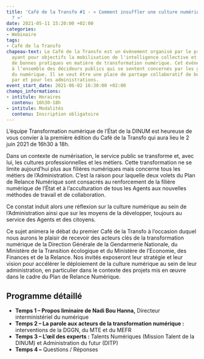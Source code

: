 ```yaml
---
title: 'Café de la Transfo #1 - « Comment insuffler une culture numérique dans l’administration
  ? »'
date: 2021-05-11 15:20:00 +02:00
categories:
- Webinaire
tags:
- Café de la Transfo
chapeau-text: Le Café de la Transfo est un événement organisé par le programme TECH.GOUV
  ayant pour objectifs la mobilisation de l'intelligence collective et la diffusion
  de bonnes pratiques en matière de transformation numérique. Cet événement est destiné
  à l’ensemble des décideurs publics qui se sentent concernés par les grands enjeux
  du numérique. Il se veut être une place de partage collaboratif de bonnes pratiques
  par et pour les administrations.
event_start_date: 2021-06-02 16:30:00 +02:00
champs_informations:
- intitule: Horaires
  contenu: 16h30-18h
- intitule: Modalités
  contenu: Inscription obligatoire
---
```


L’équipe Transformation numérique de l’État de la DINUM est heureuse de vous convier à la première édition du Café de la Transfo qui aura lieu le 2 juin 2021 de 16h30 à 18h.

Dans un contexte de numérisation, le service public se transforme et, avec lui, les cultures professionnelles et les métiers. Cette transformation ne se limite aujourd’hui plus aux filières numériques mais concerne tous les métiers de l’Administration. C’est la raison pour laquelle deux volets du Plan de Relance Numérique sont consacrés au renforcement de la filière numérique de l’État et à l’acculturation de tous les Agents aux nouvelles méthodes de travail et de collaboration. 

Ce constat induit alors une réflexion sur la culture numérique au sein de l’Administration ainsi que sur les moyens de la développer, toujours au service des Agents et des citoyens. 

Ce sujet animera le débat du premier Café de la Transfo à l’occasion duquel nous aurons le plaisir de recevoir des acteurs clés de la transformation numérique de la Direction Générale de la Gendarmerie Nationale, du Ministère de la Transition écologique et du Ministère de l’Economie, des Finances et de la Relance. Nos invités exposeront leur stratégie et leur vision pour accélérer le déploiement de la culture numérique au sein de leur administration, en particulier dans le contexte des projets mis en œuvre dans le cadre du Plan de Relance Numérique.

## Programme détaillé

* **Temps 1 – Propos liminaire de Nadi Bou Hanna,** Directeur interministériel du numérique 
* **Temps 2 – La parole aux acteurs de la transformation numérique :** interventions de la DGGN, du MTE et du MEFR 
* **Temps 3 – L’œil des experts :** Talents Numériques (Mission Talent de la DINUM) et Administration du futur (DITP) 
* **Temps 4 –** Questions / Réponses
